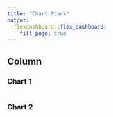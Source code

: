 ```yaml
---
title: "Chart Stack"
output: 
  flexdashboard::flex_dashboard:
    fill_page: true
---
```

    
Column
-------------------------------------
    
### Chart 1
    
```{r}

```
    
### Chart 2

```{r}

```







